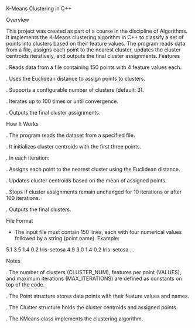 K-Means Clustering in C++

Overview

This project was created as part of a course in the discipline of Algorithms. It implements the K-Means clustering algorithm in C++ to classify a set of points into clusters based on their feature values. The program reads data from a file, assigns each point to the nearest cluster, updates the cluster centroids iteratively, and outputs the final cluster assignments.
Features

. Reads data from a file containing 150 points with 4 feature values each.

. Uses the Euclidean distance to assign points to clusters.

. Supports a configurable number of clusters (default: 3).

. Iterates up to 100 times or until convergence.

. Outputs the final cluster assignments.

How It Works

. The program reads the dataset from a specified file.

. It initializes cluster centroids with the first three points.

. In each iteration:

. Assigns each point to the nearest cluster using the Euclidean distance.

. Updates cluster centroids based on the mean of assigned points.

. Stops if cluster assignments remain unchanged for 10 iterations or after 100 iterations.

. Outputs the final clusters.

File Format

- The input file must contain 150 lines, each with four numerical values followed by a string (point name). Example:

5.1 3.5 1.4 0.2 Iris-setosa
4.9 3.0 1.4 0.2 Iris-setosa
...

Notes

. The number of clusters (CLUSTER_NUM), features per point (VALUES), and maximum iterations (MAX_ITERATIONS) are defined as constants on top of the code.

. The Point structure stores data points with their feature values and names.

. The Cluster structure holds the cluster centroids and assigned points.

. The KMeans class implements the clustering algorithm.

